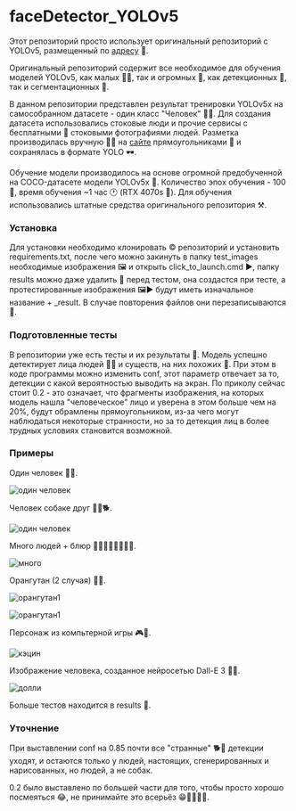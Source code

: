 # faceDetector_YOLOv5

Этот репозиторий просто использует оригинальный репозиторий с YOLOv5, размещенный по [адресу](https://github.com/ultralytics/yolov3) 🧐.

Оригинальный репозиторий содержит все необходимое для обучения моделей YOLOv5, как малых 🤏🏻, так и огромных 🦣, как детекционных 🔲, так и сегментационных 🫥.

В данном репозитории представлен результат тренировки YOLOv5x на самособранном датасете - один класс "Человек" 👱🏻. Для создания датасета использовались стоковые люди и прочие сервисы с бесплатными 🤑 стоковыми фотографиями людей. Разметка производилась вручную 💪🏻 на [сайте](https://www.makesense.ai/) прямоугольниками 🔲 и сохранялась в формате YOLO 🕶️.

Обучение модели производилось на основе огромной предобученной на COCO-датасете модели YOLOv5x 🦣. Количество эпох обучения - 100 🧠, время обучения ~1 час 🕐 (RTX 4070s 🚀). Для обучения использовались штатные средства оригинального репозитория ⚒️.

### Установка

Для установки необходимо клонировать ©️ репозиторий и установить requirements.txt, после чего можно закинуть в папку test_images необходимые изображения 🖼️ и открыть click_to_launch.cmd ▶️, папку results можно даже удалить 🚮 перед тестом, она создастся при тесте, а протестированные изображения 🖼️▶️ будут иметь изначальное название + _result. В случае повторения файлов они перезаписываются 🔁.

### Подготовленные тесты

В репозитории уже есть тесты и их результаты 👀. Модель успешно детектирует лица людей 👱🏻 и существ, на них похожих 🙉. При этом в коде программы можно изменить conf, этот параметр отвечает за то, детекции с какой вероятностью выводить на экран. По приколу сейчас стоит 0.2 - это означает, что фрагменты изображения, на которых модель нашла "человеческое" лицо и уверена в этом больше чем на 20%, будут обрамлены прямоугольником, из-за чего могут наблюдаться некоторые странности, но за то детекция лиц в более трудных условиях становится возможной.

### Примеры

Один человек 👱🏻.

![один человек](results/2_result.jpg)

Человек собаке друг 👱🏻🐕.

![один человек](results/12_result.jpg)

Много людей + блюр 👱🏻👱🏻👱🏻👱🏻.

![много](results/4_result.jpg)

Орангутан (2 случая) 🙉🙉.

![орангутан1](results/16_result.jpg)

![орангутан1](results/17_result.jpg)

Персонаж из компьтерной игры 🎮👾.

![кэцин](results/18_result.jpg)

Изображение человека, созданное нейросетью Dall-E 3 🙅🏻.

![долли](results/7_result.jpg)

Больше тестов находится в results 🔎.

### Уточнение

При выставлении conf на 0.85 почти все "странные" 🐕🙉 детекции уходят, и остаются только у людей, настоящих, сгенерированных и нарисованных, но людей, а не собак.

0.2 было выставлено по большей части для того, чтобы просто хорошо посмеяться 😂, не принимайте это всерьёз 😁👍🏻👌🏻.
